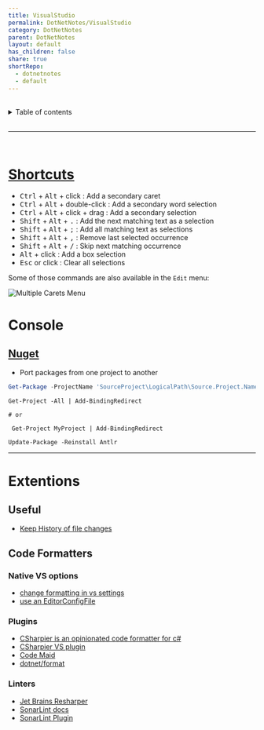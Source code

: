 ```yaml
---
title: VisualStudio
permalink: DotNetNotes/VisualStudio
category: DotNetNotes
parent: DotNetNotes
layout: default
has_children: false
share: true
shortRepo:
  - dotnetnotes
  - default
---
```


<br/>

<details markdown="block">    
<summary>    
Table of contents    
</summary>    
{: .text-delta }    
1. TOC    
{:toc}    
</details>

<br/>

---

<br/>

# [Shortcuts](https://learn.microsoft.com/en-us/visualstudio/ide/finding-and-replacing-text?view=vs-2022#multi-caret-selection)

- <kbd>Ctrl</kbd> + <kbd>Alt</kbd> + click : Add a secondary caret
- <kbd>Ctrl</kbd> + <kbd>Alt</kbd> + double-click : Add a secondary word selection
- <kbd>Ctrl</kbd> + <kbd>Alt</kbd> + click + drag : Add a secondary selection
- <kbd>Shift</kbd> + <kbd>Alt</kbd> + <kbd>.</kbd> : Add the next matching text as a selection
- <kbd>Shift</kbd> + <kbd>Alt</kbd> + <kbd>;</kbd> : Add all matching text as selections
- <kbd>Shift</kbd> + <kbd>Alt</kbd> + <kbd>,</kbd> : Remove last selected occurrence
- <kbd>Shift</kbd> + <kbd>Alt</kbd> + <kbd>/</kbd> : Skip next matching occurrence
- <kbd>Alt</kbd> + click : Add a box selection
- <kbd>Esc</kbd> or click : Clear all selections

Some of those commands are also available in the `Edit` menu:

![Multiple Carets Menu][2]

[1]: https://learn.microsoft.com/en-us/visualstudio/ide/finding-and-replacing-text#multi-caret-selection
[2]: https://i.stack.imgur.com/J1WkX.png
[3]: https://i.stack.imgur.com/OlNMI.png

# Console

## [Nuget](https://learn.microsoft.com/en-us/nuget/reference/ps-reference/ps-ref-get-project)

- Port packages from one project to another

```powershell
Get-Package -ProjectName 'SourceProject\LogicalPath\Source.Project.Name' | ForEach-Object { Install-Package -Id $_.Id -Version $_.Versions -Projectname 'TargetProject\LogicalPath\Target.Project.Name' }
```

```shell
Get-Project -All | Add-BindingRedirect

# or

 Get-Project MyProject | Add-BindingRedirect
```

```shell
Update-Package -Reinstall Antlr
```

---

# Extentions

## Useful

- [Keep History of file changes](https://marketplace.visualstudio.com/items?itemName=KenCross.VSHistory2022)

## Code Formatters

### Native VS options

- [change formatting in vs settings](https://learn.microsoft.com/en-us/visualstudio/ide/reference/options-text-editor-csharp-formatting?view=vs-2022#formatting-general-page)
- [use an EditorConfigFile](https://learn.microsoft.com/en-us/visualstudio/ide/create-portable-custom-editor-options?view=vs-2019)

### Plugins

- [CSharpier is an opinionated code formatter for c#](https://csharpier.com/docs/About)
- [CSharpier VS plugin](https://marketplace.visualstudio.com/items?itemName=csharpier.csharpier-vscode)
- [Code Maid](https://marketplace.visualstudio.com/items?itemName=SteveCadwallader.CodeMaid)
- [dotnet/format](https://github.com/dotnet/format)

### Linters

- [Jet Brains Resharper](https://www.jetbrains.com/resharper/)
- [SonarLint docs](https://www.sonarsource.com/products/sonarlint/features/)
- [SonarLint Plugin](https://marketplace.visualstudio.com/items?itemName=SonarSource.SonarLintforVisualStudio2022)
